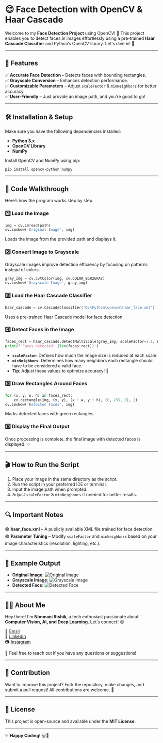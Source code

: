 # 😊 Face Detection with OpenCV & Haar Cascade

Welcome to my **Face Detection Project** using OpenCV! 🚀 This project enables you to detect faces in images effortlessly using a pre-trained **Haar Cascade Classifier** and Python’s OpenCV library. Let's dive in! 🎉

---

## 🌟 Features
✅ **Accurate Face Detection** – Detects faces with bounding rectangles.  
✅ **Grayscale Conversion** – Enhances detection performance.  
✅ **Customizable Parameters** – Adjust `scaleFactor` & `minNeighbors` for better accuracy.  
✅ **User-Friendly** – Just provide an image path, and you're good to go!  

---

## 🛠️ Installation & Setup
Make sure you have the following dependencies installed:
- **Python 3.x**
- **OpenCV Library**
- **NumPy**

Install OpenCV and NumPy using pip:
```bash
pip install opencv-python numpy
```

---

## 📜 Code Walkthrough
Here’s how the program works step by step:

### 1️⃣ Load the Image
```python
img = cv.imread(path)
cv.imshow('Original Image', img)
```
Loads the image from the provided path and displays it.

### 2️⃣ Convert Image to Grayscale
Grayscale images improve detection efficiency by focusing on patterns instead of colors.
```python
gray_img = cv.cvtColor(img, cv.COLOR_BGR2GRAY)
cv.imshow('Grayscale Image', gray_img)
```

### 3️⃣ Load the Haar Cascade Classifier
```python
haar_cascade = cv.CascadeClassifier('D:\Python\opencv\haar_face.xml')
```
Uses a pre-trained Haar Cascade model for face detection.

### 4️⃣ Detect Faces in the Image
```python
faces_rect = haar_cascade.detectMultiScale(gray_img, scaleFactor=1.1, minNeighbors=1)
print(f'Faces detected: {len(faces_rect)}')
```
- **`scaleFactor`**: Defines how much the image size is reduced at each scale.
- **`minNeighbors`**: Determines how many neighbors each rectangle should have to be considered a valid face.
- **Tip**: Adjust these values to optimize accuracy! 🎯

### 5️⃣ Draw Rectangles Around Faces
```python
for (x, y, w, h) in faces_rect:
    cv.rectangle(img, (x, y), (x + w, y + h), (0, 255, 0), 2)
cv.imshow('Detected Faces', img)
```
Marks detected faces with green rectangles.

### 6️⃣ Display the Final Output
Once processing is complete, the final image with detected faces is displayed. ✨

---

## 🎬 How to Run the Script
1. Place your image in the same directory as the script.
2. Run the script in your preferred IDE or terminal.
3. Input the image path when prompted.
4. Adjust `scaleFactor` & `minNeighbors` if needed for better results.

---

## 🔍 Important Notes
🟢 **haar_face.xml** – A publicly available XML file trained for face detection.  
🟢 **Parameter Tuning** – Modify `scaleFactor` and `minNeighbors` based on your image characteristics (resolution, lighting, etc.).  

---

## 🎨 Example Output
- **Original Image**:
  ![Original Image](https://via.placeholder.com/300x200.png?text=Original+Image)
- **Grayscale Image**:
  ![Grayscale Image](https://via.placeholder.com/300x200.png?text=Gray+Image)
- **Detected Face**:
  ![Detected Face](https://via.placeholder.com/300x200.png?text=Detected+Face)

---

## 👨‍💻 About Me
Hey there! I'm **Nimmani Rishik**, a tech enthusiast passionate about **Computer Vision, AI, and Deep Learning**. Let's connect! 😊  

📧 [Email](mailto:nimmanirishik@gmail.com)  
🔗 [LinkedIn](https://linkedin.com/in/nimmani-rishik-66b632287)  
📷 [Instagram](https://instagram.com/rishik_3142)  

🚀 Feel free to reach out if you have any questions or suggestions!

---

## 🎯 Contribution
Want to improve this project? Fork the repository, make changes, and submit a pull request! All contributions are welcome. 🚀

---

## 📜 License
This project is open-source and available under the **MIT License**.

---

✨ **Happy Coding!** 💻🚀

